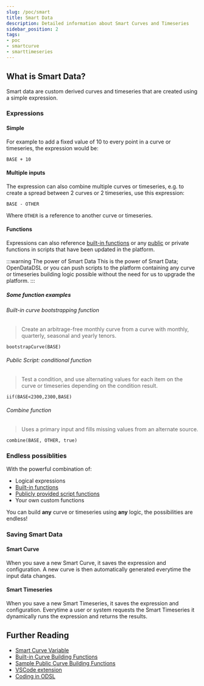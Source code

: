 ```yaml
---
slug: /poc/smart
title: Smart Data
description: Detailed information about Smart Curves and Timeseries
sidebar_position: 2
tags:
- poc
- smartcurve
- smarttimeseries
---
```


## What is Smart Data?

Smart data are custom derived curves and timeseries that are created using a simple expression.

### Expressions

#### Simple
For example to add a fixed value of 10 to every point in a curve or timeseries, the expression would be:

```BASE + 10```

#### Multiple inputs
The expression can also combine multiple curves or timeseries, e.g. to create a spread between 2 curves or 2 timeseries, use this expression:

```BASE - OTHER```

Where ```OTHER``` is a reference to another curve or timeseries.

#### Functions

Expressions can also reference [built-in functions](/docs/product/developer/odsl/Functions/all) or any [public](/docs/public/scripts/curve-building) or private functions in scripts that have been updated in the platform.

:::warning The power of Smart Data
This is the power of Smart Data; OpenDataDSL or you can push scripts to the platform containing any curve or timeseries building logic possible without the need for us to upgrade the platform. 
:::

##### Some function examples

###### Built-in curve bootstrapping function
> Create an arbitrage-free monthly curve from a curve with monthly, quarterly, seasonal and yearly tenors.

```bootstrapCurve(BASE)```

###### Public Script: conditional function
> Test a condition, and use alternating values for each item on the curve or timeseries depending on the condition result.

```iif(BASE<2300,2300,BASE)```

###### Combine function
> Uses a primary input and fills missing values from an alternate source.

```combine(BASE, OTHER, true)```

### Endless possiblities
With the powerful combination of:
* Logical expressions
* [Built-in functions](/docs/product/developer/odsl/Functions/all)
* [Publicly provided script functions](/docs/public/scripts/curve-building)
* Your own custom functions

You can build **any** curve or timeseries using **any** logic, the possibilities are endless!

### Saving Smart Data

#### Smart Curve
When you save a new Smart Curve, it saves the expression and configuration.
A new curve is then automatically generated everytime the input data changes.

#### Smart Timeseries
When you save a new Smart Timeseries, it saves the expression and configuration.
Everytime a user or system requests the Smart Timeseries it dynamically runs the expression and returns the results.



## Further Reading
* [Smart Curve Variable](/docs/odsl/variable/smartcurve)
* [Built-in Curve Building Functions](/docs/product/developer/odsl/Functions/all)
* [Sample Public Curve Building Functions](/docs/public/scripts/curve-building)
* [VSCode extension](/docs/user/vscode)
* [Coding in ODSL](/docs/odsl)

